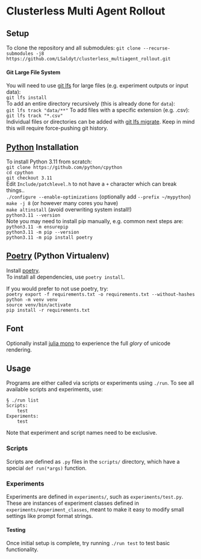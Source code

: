 # Clusterless Multi Agent Rollout 

## Setup

To clone the repository and all submodules:
`git clone --recurse-submodules -j8 https://github.com/LSaldyt/clusterless_multiagent_rollout.git`  

#### Git Large File System

You will need to use [git lfs](https://git-lfs.com/) for large files (e.g. experiment outputs or input data):  
`git lfs install`  
To add an entire directory recursively (this is already done for `data`):  
`git lfs track "data/**"`
To add files with a specific extension (e.g. .csv):  
`git lfs track "*.csv"`  
Individual files or directories can be added with [git lfs migrate](https://github.com/git-lfs/git-lfs/blob/main/docs/man/git-lfs-migrate.adoc). 
Keep  in mind this will require force-pushing git history.

## [Python](https://github.com/python/cpython/tree/main/Include) Installation

To install Python 3.11 from scratch:  
`git clone https://github.com/python/cpython`  
`cd cpython`  
`git checkout 3.11`  
Edit `Include/patchlevel.h` to not have a `+` character which can break things..  
`./configure --enable-optimizations` (optionally add `--prefix ~/mypython`)  
`make -j 8` (or however many cores you have)  
`make altinstall`  (avoid overwriting system install!)  
`python3.11 --version`  
Note you may need to install pip manually, e.g. common next steps are:  
`python3.11 -m ensurepip`  
`python3.11 -m pip --version`  
`python3.11 -m pip install poetry`  

## [Poetry](https://python-poetry.org/) (Python Virtualenv)
Install [poetry](https://python-poetry.org/).  
To install all dependencies, use `poetry install`.  

If you would prefer to not use poetry, try:  
`poetry export -f requirements.txt -o requirements.txt --without-hashes`  
`python -m venv venv`  
`source venv/bin/activate`  
`pip install -r requirements.txt`

## Font

Optionally install [julia mono](https://juliamono.netlify.app/) to experience the full _*glory*_ of unicode rendering.

## Usage

Programs are either called via scripts or experiments using `./run`. To see all available scripts and experiments, use:  
```
§ ./run list
Scripts:
    test
Experiments:
    test
```
Note that experiment and script names need to be exclusive.  

### Scripts
Scripts are defined as `.py` files in the `scripts/` directory, which have a special `def run(*args)` function.  

### Experiments
Experiments are defined in `experiments/`, such as `experiments/test.py`. 
These are instances of experiment classes defined in `experiments/experiment_classes`, meant to make it easy to modify small settings like prompt format strings. 
  
#### Testing
Once initial setup is complete, try running `./run test` to test basic functionality. 
